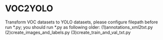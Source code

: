 # VOC2YOLO
Transform VOC datasets to YOLO datasets, please configure filepath before run *.py;
you should run *.py as following older:
(1)annotations_xml2txt.py
(2)create_images_and_labels.py
(3)create_train_and_val_txt.py
